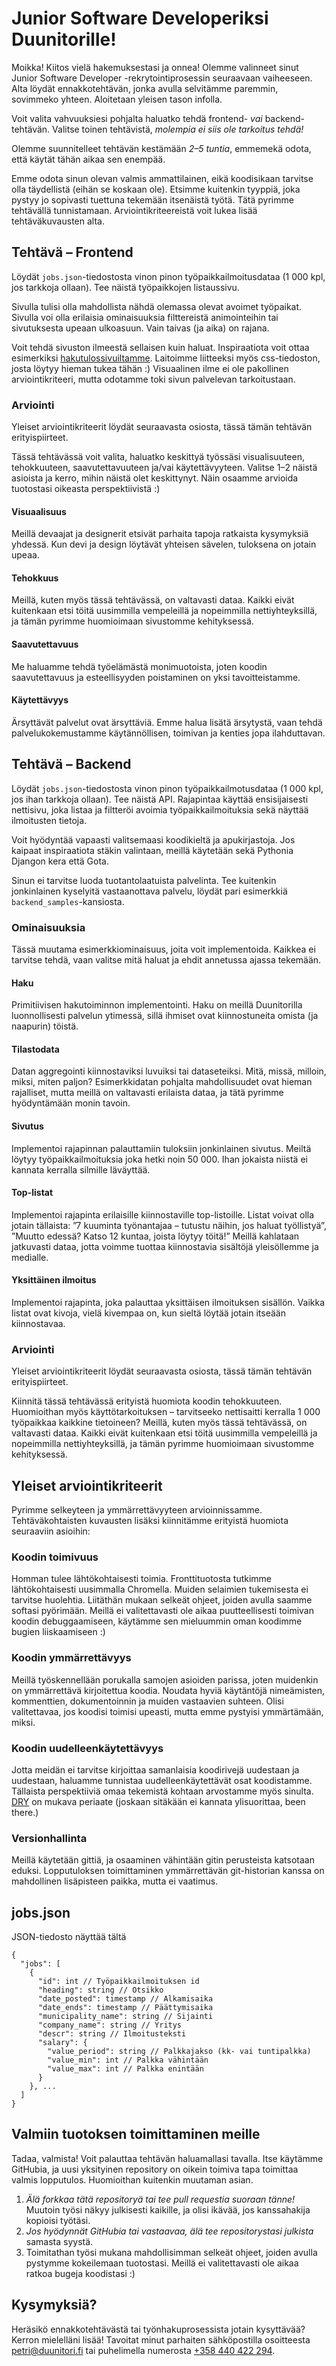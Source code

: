 # Junior Software Developeriksi Duunitorille!

Moikka! Kiitos vielä hakemuksestasi ja onnea! Olemme valinneet sinut Junior Software Developer -rekrytointiprosessin seuraavaan vaiheeseen. Alta löydät ennakkotehtävän, jonka avulla selvitämme paremmin, sovimmeko yhteen. Aloitetaan yleisen tason infolla.

Voit valita vahvuuksiesi pohjalta haluatko tehdä frontend- *vai* backend-tehtävän. Valitse toinen tehtävistä, *molempia ei siis ole tarkoitus tehdä!*

Olemme suunnitelleet tehtävän kestämään *2–5 tuntia*, emmemekä odota, että käytät tähän aikaa sen enempää.

Emme odota sinun olevan valmis ammattilainen, eikä koodisikaan tarvitse olla täydellistä (eihän se koskaan ole). Etsimme kuitenkin tyyppiä, joka pystyy jo sopivasti tuettuna tekemään itsenäistä työtä. Tätä pyrimme tehtävällä tunnistamaan. Arviointikriteereistä voit lukea lisää tehtäväkuvausten alta.


## Tehtävä – Frontend

Löydät `jobs.json`-tiedostosta vinon pinon työpaikkailmoitusdataa (1 000 kpl, jos tarkkoja ollaan). Tee näistä työpaikkojen listaussivu.

Sivulla tulisi olla mahdollista nähdä olemassa olevat avoimet työpaikat. Sivulla voi olla erilaisia ominaisuuksia filttereistä animointeihin tai sivutuksesta upeaan ulkoasuun. Vain taivas (ja aika) on rajana.

Voit tehdä sivuston ilmeestä sellaisen kuin haluat. Inspiraatiota voit ottaa esimerkiksi [hakutulossivuiltamme](https://duunitori.fi/tyopaikat). Laitoimme liitteeksi myös css-tiedoston, josta löytyy hieman tukea tähän :) Visuaalinen ilme ei ole pakollinen arviointikriteeri, mutta odotamme toki sivun palvelevan tarkoitustaan.


### Arviointi
Yleiset arviointikriteerit löydät seuraavasta osiosta, tässä tämän tehtävän erityispiirteet.

Tässä tehtävässä voit valita, haluatko keskittyä työssäsi visualisuuteen, tehokkuuteen, saavutettavuuteen ja/vai käytettävyyteen. Valitse 1–2 näistä asioista ja kerro, mihin näistä olet keskittynyt. Näin osaamme arvioida tuotostasi oikeasta perspektiivistä :)


#### Visuaalisuus
Meillä devaajat ja designerit etsivät parhaita tapoja ratkaista kysymyksiä yhdessä. Kun devi ja design löytävät yhteisen sävelen, tuloksena on jotain upeaa.


#### Tehokkuus
Meillä, kuten myös tässä tehtävässä, on valtavasti dataa. Kaikki eivät kuitenkaan etsi töitä uusimmilla vempeleillä ja nopeimmilla nettiyhteyksillä, ja tämän pyrimme huomioimaan sivustomme kehityksessä.

#### Saavutettavuus
Me haluamme tehdä työelämästä monimuotoista, joten koodin saavutettavuus ja esteellisyyden poistaminen on yksi tavoitteistamme.


#### Käytettävyys
Ärsyttävät palvelut ovat ärsyttäviä. Emme halua lisätä ärsytystä, vaan tehdä palvelukokemustamme käytännöllisen, toimivan ja kenties jopa ilahduttavan.



## Tehtävä – Backend

Löydät `jobs.json`-tiedostosta vinon pinon työpaikkailmotusdataa (1 000 kpl, jos ihan tarkkoja ollaan). Tee näistä API. Rajapintaa käyttää ensisijaisesti nettisivu, joka listaa ja filtteröi avoimia työpaikkailmoituksia sekä näyttää ilmoitusten tietoja.

Voit hyödyntää vapaasti valitsemaasi koodikieltä ja apukirjastoja. Jos kaipaat inspiraatiota stäkin valintaan, meillä käytetään sekä Pythonia Djangon kera että Gota.

Sinun ei tarvitse luoda tuotantolaatuista palvelinta. Tee kuitenkin jonkinlainen kyselyitä vastaanottava palvelu, löydät pari esimerkkiä `backend_samples`-kansiosta.

### Ominaisuuksia

Tässä muutama esimerkkiominaisuus, joita voit implementoida. Kaikkea ei tarvitse tehdä, vaan valitse mitä haluat ja ehdit annetussa ajassa tekemään.

#### Haku
Primitiivisen hakutoiminnon implementointi. Haku on meillä Duunitorilla luonnollisesti palvelun ytimessä, sillä ihmiset ovat kiinnostuneita omista (ja naapurin) töistä.

#### Tilastodata
Datan aggregointi kiinnostaviksi luvuiksi tai dataseteiksi. Mitä, missä, milloin, miksi, miten paljon? Esimerkkidatan pohjalta mahdollisuudet ovat hieman rajalliset, mutta meillä on valtavasti erilaista dataa, ja tätä pyrimme hyödyntämään monin tavoin.

#### Sivutus
Implementoi rajapinnan palauttamiin tuloksiin jonkinlainen sivutus. Meiltä löytyy työpaikkailmoituksia joka hetki noin 50 000. Ihan jokaista niistä ei kannata kerralla silmille läväyttää.

#### Top-listat
Implementoi rajapinta erilaisille kiinnostaville top-listoille. Listat voivat olla jotain tällaista: ”7 kuuminta työnantajaa – tutustu näihin, jos haluat työllistyä”, ”Muutto edessä? Katso 12 kuntaa, joista löytyy töitä!” Meillä kahlataan jatkuvasti dataa, jotta voimme tuottaa kiinnostavia sisältöjä yleisöllemme ja medialle.

#### Yksittäinen ilmoitus
Implementoi rajapinta, joka palauttaa yksittäisen ilmoituksen sisällön. Vaikka listat ovat kivoja, vielä kivempaa on, kun sieltä löytää jotain itseään kiinnostavaa.


### Arviointi
Yleiset arviointikriteerit löydät seuraavasta osiosta, tässä tämän tehtävän erityispiirteet.

Kiinnitä tässä tehtävässä erityistä huomiota koodin tehokkuuteen. Huomioithan myös käyttötarkoituksen – tarvitseeko nettisaitti kerralla 1 000 työpaikkaa kaikkine tietoineen? Meillä, kuten myös tässä tehtävässä, on valtavasti dataa. Kaikki eivät kuitenkaan etsi töitä uusimmilla vempeleillä ja nopeimmilla nettiyhteyksillä, ja tämän pyrimme huomioimaan sivustomme kehityksessä.


## Yleiset arviointikriteerit

Pyrimme selkeyteen ja ymmärrettävyyteen arvioinnissamme. Tehtäväkohtaisten kuvausten lisäksi kiinnitämme erityistä huomiota seuraaviin asioihin:

### Koodin toimivuus
Homman tulee lähtökohtaisesti toimia. Fronttituotosta tutkimme lähtökohtaisesti uusimmalla Chromella. Muiden selaimien tukemisesta ei tarvitse huolehtia. Liitäthän mukaan selkeät ohjeet, joiden avulla saamme softasi pyörimään. Meillä ei valitettavasti ole aikaa puutteellisesti toimivan koodin debuggaamiseen, käytämme sen mieluummin oman koodimme bugien liiskaamiseen :)

### Koodin ymmärrettävyys
Meillä työskennellään porukalla samojen asioiden parissa, joten muidenkin on ymmärrettävä kirjoitettua koodia. Noudata hyviä käytäntöjä nimeämisten, kommenttien, dokumentoinnin ja muiden vastaavien suhteen. Olisi valitettavaa, jos koodisi toimisi upeasti, mutta emme pystyisi ymmärtämään, miksi.

### Koodin uudelleenkäytettävyys
Jotta meidän ei tarvitse kirjoittaa samanlaisia koodirivejä uudestaan ja uudestaan, haluamme tunnistaa uudelleenkäytettävät osat koodistamme. Tällaista perspektiiviä omaa tekemistä kohtaan arvostamme myös sinulta. [DRY](https://en.wikipedia.org/wiki/Don%27t_repeat_yourself) on mukava periaate (joskaan sitäkään ei kannata ylisuorittaa, been there.)

### Versionhallinta
Meillä käytetään gittiä, ja osaaminen vähintään gitin perusteista katsotaan eduksi. Lopputuloksen toimittaminen ymmärrettävän git-historian kanssa on mahdollinen lisäpisteen paikka, mutta ei vaatimus.

## jobs.json

JSON-tiedosto näyttää tältä

```
{
  "jobs": [
    {
      "id": int // Työpaikkailmoituksen id
      "heading": string // Otsikko
      "date_posted": timestamp // Alkamisaika
      "date_ends": timestamp // Päättymisaika
      "municipality_name": string // Sijainti
      "company_name": string // Yritys
      "descr": string // Ilmoitusteksti
      "salary": {
        "value_period": string // Palkkajakso (kk- vai tuntipalkka)
        "value_min": int // Palkka vähintään
        "value_max": int // Palkka enintään
      }
    }, ...
  ]
}
```


## Valmiin tuotoksen toimittaminen meille

Tadaa, valmista! Voit palauttaa tehtävän haluamallasi tavalla. Itse käytämme GitHubia, ja uusi yksityinen repository on oikein toimiva tapa toimittaa valmis lopputulos. Huomioithan kuitenkin muutaman asian.

1. *Älä forkkaa tätä repositoryä tai tee pull requestia suoraan tänne!* Muutoin työsi näkyy julkisesti kaikille, ja olisi ikävää, jos kanssahakija kopioisi työtäsi.
2. *Jos hyödynnät GitHubia tai vastaavaa, älä tee repositorystasi julkista* samasta syystä.
3. Toimitathan työsi mukana mahdollisimman selkeät ohjeet, joiden avulla pystymme kokeilemaan tuotostasi. Meillä ei valitettavasti ole aikaa ratkoa bugeja koodistasi :)


## Kysymyksiä?

Heräsikö ennakkotehtävästä tai työnhakuprosessista jotain kysyttävää? Kerron mielelläni lisää! Tavoitat minut parhaiten sähköpostilla osoitteesta [petri@duunitori.fi](mailto:petri@duunitori.fi) tai puhelimella numerosta [+358 440 422 294](tel:+358440422294).
